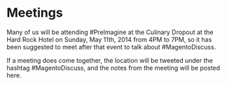 Meetings
=======

Many of us will be attending #PreImagine at the Culinary Dropout at the Hard Rock Hotel on Sunday, May 11th, 2014 from 4PM to 7PM, so it has been suggested to meet after that event to talk about #MagentoDiscuss.

If a meeting does come together, the location will be tweeted under the hashtag #MagentoDiscuss, and the notes from the meeting will be posted here. 